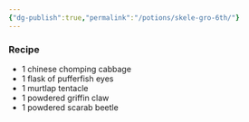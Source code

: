 ```yaml
---
{"dg-publish":true,"permalink":"/potions/skele-gro-6th/"}
---
```


### Recipe
* 1 chinese chomping cabbage
* 1 flask of pufferfish eyes
* 1 murtlap tentacle
* 1 powdered griffin claw
* 1 powdered scarab beetle